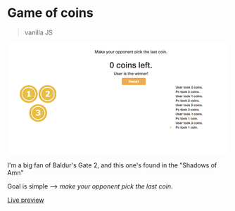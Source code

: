 # Game of coins
> vanilla JS

![coins](/screenshots/coins.png "coins")

I'm a big fan of Baldur's Gate 2, and this one's found in the "Shadows of Amn"

Goal is simple --> *make your opponent pick the last coin*.

[Live preview](http://davidlazic.github.io/Coins/)
